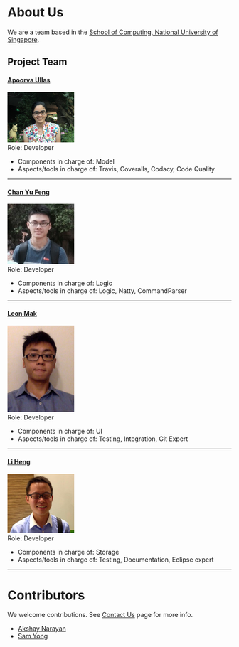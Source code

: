 # About Us

We are a team based in the [School of Computing, National University of Singapore](http://www.comp.nus.edu.sg).

## Project Team

#### [Apoorva Ullas](http://github.com/apoorva17)
<img src="images/apoorva17.jpg" width="150"><br>
Role: Developer

- Components in charge of: Model
- Aspects/tools in charge of: Travis, Coveralls, Codacy, Code Quality

-----

#### [Chan Yu Feng](http://github.com/fishwind)
<img src="images/fishwind.jpg" width="150"><br>
Role: Developer

- Components in charge of: Logic
- Aspects/tools in charge of: Logic, Natty, CommandParser

-----

#### [Leon Mak](http://github.com/leonmak)
<img src="images/leonmak.jpg" width="150"><br>
Role: Developer

- Components in charge of: UI
- Aspects/tools in charge of: Testing, Integration, Git Expert

-----

#### [Li Heng](https://github.com/Li-Heng-LH)
<img src="images/Li-Heng-LH.jpg" width="150"><br>
Role: Developer

- Components in charge of: Storage
- Aspects/tools in charge of: Testing, Documentation, Eclipse expert

-----

# Contributors

We welcome contributions. See [Contact Us](ContactUs.md) page for more info.

* [Akshay Narayan](https://github.com/se-edu/addressbook-level4/pulls?q=is%3Apr+author%3Aokkhoy)
* [Sam Yong](https://github.com/se-edu/addressbook-level4/pulls?q=is%3Apr+author%3Amauris)
